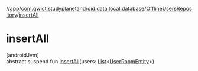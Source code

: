//[app](../../../index.md)/[com.qwict.studyplanetandroid.data.local.database](../index.md)/[OfflineUsersRepository](index.md)/[insertAll](insert-all.md)

# insertAll

[androidJvm]\
abstract suspend fun [insertAll](insert-all.md)(users: [List](https://kotlinlang.org/api/latest/jvm/stdlib/kotlin.collections/-list/index.html)&lt;[UserRoomEntity](../../com.qwict.studyplanetandroid.data.local.schema/-user-room-entity/index.md)&gt;)
